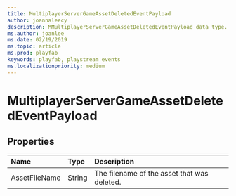 ```yaml
---
title: MultiplayerServerGameAssetDeletedEventPayload
author: joannaleecy
description: MMultiplayerServerGameAssetDeletedEventPayload data type.
ms.author: joanlee
ms.date: 02/19/2019
ms.topic: article
ms.prod: playfab
keywords: playfab, playstream events
ms.localizationpriority: medium
---
```


# MultiplayerServerGameAssetDeletedEventPayload

## Properties

|Name|Type|Description|
| :--------------------|:-------------------|:----------------------|
|AssetFileName|String|The filename of the asset that was deleted.|
